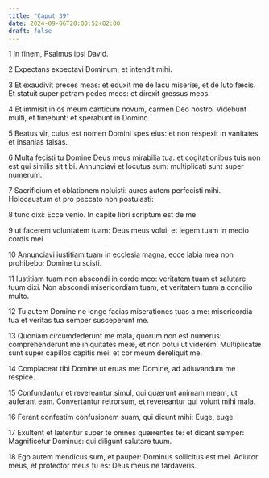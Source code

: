 ```yaml
---
title: "Caput 39"
date: 2024-09-06T20:00:52+02:00
draft: false
---
```



1 In finem, Psalmus ipsi David.

2 Expectans expectavi Dominum, et intendit mihi.

3 Et exaudivit preces meas: et eduxit me de lacu miseriæ, et de luto fæcis. Et statuit super petram pedes meos: et direxit gressus meos.

4 Et immisit in os meum canticum novum, carmen Deo nostro. Videbunt multi, et timebunt: et sperabunt in Domino.

5 Beatus vir, cuius est nomen Domini spes eius: et non respexit in vanitates et insanias falsas.

6 Multa fecisti tu Domine Deus meus mirabilia tua: et cogitationibus tuis non est qui similis sit tibi. Annunciavi et locutus sum: multiplicati sunt super numerum.

7 Sacrificium et oblationem noluisti: aures autem perfecisti mihi. Holocaustum et pro peccato non postulasti:

8 tunc dixi: Ecce venio. In capite libri scriptum est de me

9 ut facerem voluntatem tuam: Deus meus volui, et legem tuam in medio cordis mei.

10 Annunciavi iustitiam tuam in ecclesia magna, ecce labia mea non prohibebo: Domine tu scisti.

11 Iustitiam tuam non abscondi in corde meo: veritatem tuam et salutare tuum dixi. Non abscondi misericordiam tuam, et veritatem tuam a concilio multo.

12 Tu autem Domine ne longe facias miserationes tuas a me: misericordia tua et veritas tua semper susceperunt me.

13 Quoniam circumdederunt me mala, quorum non est numerus: comprehenderunt me iniquitates meæ, et non potui ut viderem. Multiplicatæ sunt super capillos capitis mei: et cor meum dereliquit me.

14 Complaceat tibi Domine ut eruas me: Domine, ad adiuvandum me respice.

15 Confundantur et revereantur simul, qui quærunt animam meam, ut auferant eam. Convertantur retrorsum, et revereantur qui volunt mihi mala.

16 Ferant confestim confusionem suam, qui dicunt mihi: Euge, euge.

17 Exultent et lætentur super te omnes quærentes te: et dicant semper: Magnificetur Dominus: qui diligunt salutare tuum.

18 Ego autem mendicus sum, et pauper: Dominus sollicitus est mei. Adiutor meus, et protector meus tu es: Deus meus ne tardaveris.


